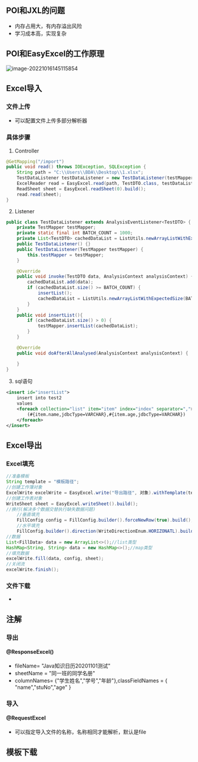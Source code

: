 ## POI和JXL的问题

- 内存占用大，有内存溢出风险
- 学习成本高，实现复杂

## POI和EasyExcel的工作原理

![image-20221016145115854](C:\Users\BDA\AppData\Roaming\Typora\typora-user-images\image-20221016145115854.png)

## Excel导入

### 文件上传

- 可以配置文件上传多部分解析器

### 具体步骤

1. Controller

```java
@GetMapping("/import")
public void read() throws IOException, SQLException {
    String path = "C:\\Users\\BDA\\Desktop\\1.xlsx";
    TestDataListener testDataListener = new TestDataListener(testMapper);
    ExcelReader read = EasyExcel.read(path, TestDTO.class, testDataListener).build();
    ReadSheet sheet = EasyExcel.readSheet(0).build();
    read.read(sheet);
}
```

2. Listener

```java
public class TestDataListener extends AnalysisEventListener<TestDTO> {
	private TestMapper testMapper;
	private static final int BATCH_COUNT = 1000;
	private List<TestDTO> cachedDataList = ListUtils.newArrayListWithExpectedSize(BATCH_COUNT);
	public TestDataListener() {}
	public TestDataListener(TestMapper testMapper) {
		this.testMapper = testMapper;
	}

	@Override
	public void invoke(TestDTO data, AnalysisContext analysisContext) {
		cachedDataList.add(data);
		if (cachedDataList.size() >= BATCH_COUNT) {
			insertList();
			cachedDataList = ListUtils.newArrayListWithExpectedSize(BATCH_COUNT);
		}
	}
	public void insertList(){
		if (cachedDataList.size() > 0) {
			testMapper.insertList(cachedDataList);
		}
	}

	@Override
	public void doAfterAllAnalysed(AnalysisContext analysisContext) {

	}
}
```

3. sql语句

```xml
<insert id="insertList">
    insert into test2
    values
    <foreach collection="list" item="item" index="index" separator=",">
        (#{item.name,jdbcType=VARCHAR},#{item.age,jdbcType=VARCHAR})
    </foreach>
</insert>
```

## Excel导出

### Excel填充

```java
//准备模板
String template = "模板路径";
//创建工作簿对象
ExcelWrite excelWrite = EasyExcel.write("导出路径", 对象).withTemplate(template).build();
//创建工作表对象
WriteSheet sheet = EasyExcel.writeSheet().build();
//换行(解决多个数据交替执行缺失数据问题)
	//垂直填充
	FillConfig config = FillConfig.builder().forceNewRow(true).build();
	//水平填充
	FillConfig.builder().direction(WriteDirectionEnum.HORIZONATL).build();
//数据
List<FillData> data = new ArrayList<>();//list类型
HashMap<String, String> data = new HashMap<>();//map类型
//填充数据
excelWrite.fill(data, config, sheet);
//关闭流
excelWrite.finish();
```

### 文件下载

- 

## 注解

### 导出

#### @ResponseExcel()

- fileName= "Java知识日历20201101测试"
- sheetName = "同一班的同学名册"
- columnNames= {"学生姓名","学号","年龄"},classFieldNames = { "name","stuNo","age" }

### 导入

#### @RequestExcel

- 可以指定导入文件的名称，名称相同才能解析，默认是file

## 模板下载

